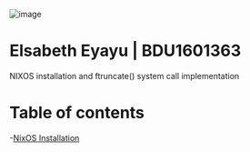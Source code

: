                                                                                       
  ![image](https://github.com/user-attachments/assets/da936a45-534c-4e90-8357-8ebe2a84f654)

  # Elsabeth Eyayu | BDU1601363
  NIXOS installation and ftruncate() system call implementation
# Table of contents
-[NixOS Installation](#nixos-installation)
